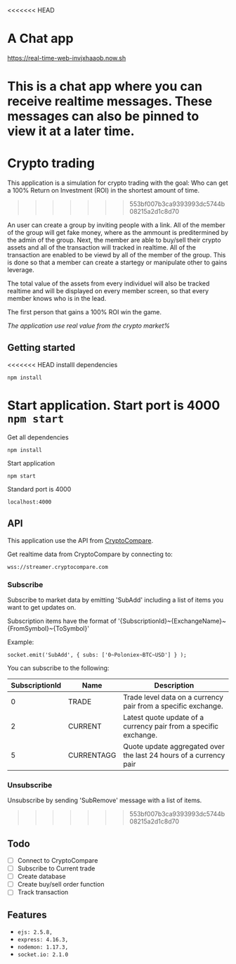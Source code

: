 <<<<<<< HEAD
# A Chat app

https://real-time-web-invjxhaaob.now.sh 


This is a chat app where you can receive realtime messages. These messages can also be pinned to view it at a later time.
=======
# Crypto trading
This application is a simulation for crypto trading with the goal: Who can get a 100% Return on Investment (ROI) in the shortest amount of time.
>>>>>>> 553bf007b3ca9393993dc5744b08215a2d1c8d70

An user can create a group by inviting people with a link. All of the member of the group will get fake money, where as the ammount is preditermined by the admin of the group. Next, the member are able to buy/sell their crypto assets and all of the transaction will tracked in realtime. All of the transaction are enabled to be viewd by all of the member of the group. This is done so that a member can create a startegy or manipulate other to gains leverage. 

The total value of the assets from every individuel will also be tracked realtime and will be displayed on every member screen, so that every member knows who is in the lead.

The first person that gains a 100% ROI win the game.

*The application use real value from the crypto market%*

## Getting started

<<<<<<< HEAD
installl dependencies

```npm install```

Start application. Start port is 4000
```npm start``` 
=======
Get all dependencies 
```
npm install
```

Start application
```
npm start
```

Standard port is 4000
```
localhost:4000
```

## API
This application use the API from [CryptoCompare](https://www.cryptocompare.com/api/#-api-web-socket-). 

Get realtime data from CryptoCompare by connecting to:
```
wss://streamer.cryptocompare.com
```

### Subscribe
Subscribe to market data by emitting 'SubAdd' including a list of items you want to get updates on.

Subscription items have the format of '{SubscriptionId}~{ExchangeName}~{FromSymbol}~{ToSymbol}'

Example:
```
socket.emit('SubAdd', { subs: ['0~Poloniex~BTC~USD'] } ); 
```

You can subscribe to the following:

|SubscriptionId |	Name 	| Description
|---|---|---|
|0 	| TRADE 	|Trade level data on a currency pair from a specific exchange.
|2 	| CURRENT |	Latest quote update of a currency pair from a specific exchange.
|5 	| CURRENTAGG 	| Quote update aggregated over the last 24 hours of a currency pair | from a specific exchange.


### Unsubscribe

Unsubscribe by sending 'SubRemove' message with a list of items.
>>>>>>> 553bf007b3ca9393993dc5744b08215a2d1c8d70

## Todo
- [ ] Connect to CryptoCompare
- [ ] Subscribe to Current trade
- [ ] Create database
- [ ] Create buy/sell order function
- [ ] Track transaction

## Features

* `ejs: 2.5.8,`
* `express: 4.16.3,`
* `nodemon: 1.17.3,`
* `socket.io: 2.1.0`
